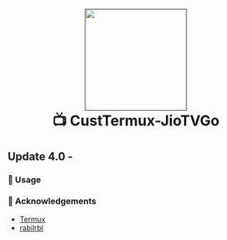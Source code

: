 <h1 align="center">
  <br>
  <a href="">
    <img src="_assets\logos\full-pg-cir-crop-.png" alt="" width="200">
  </a>
  <br>
  📺 CustTermux-JioTVGo
  <br>
</h1>

## Update 4.0 -

### 🚀 Usage


### 🙌 Acknowledgements

- [Termux](https://github.com/termux)
- [rabilrbl](https://github.com/rabilrbl)
